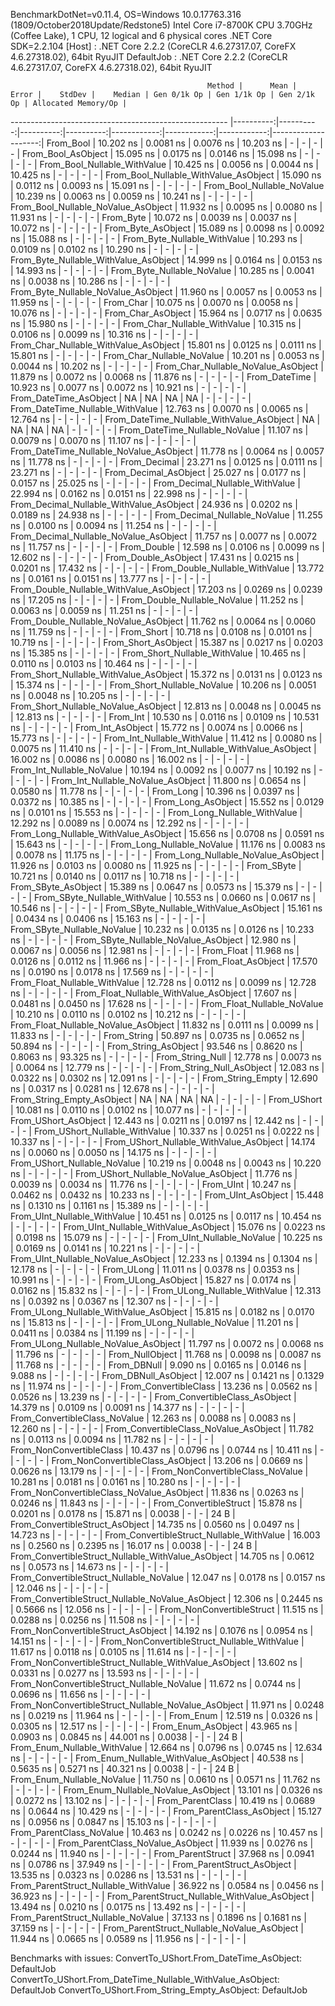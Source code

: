 
BenchmarkDotNet=v0.11.4, OS=Windows 10.0.17763.316 (1809/October2018Update/Redstone5)
Intel Core i7-8700K CPU 3.70GHz (Coffee Lake), 1 CPU, 12 logical and 6 physical cores
.NET Core SDK=2.2.104
  [Host]     : .NET Core 2.2.2 (CoreCLR 4.6.27317.07, CoreFX 4.6.27318.02), 64bit RyuJIT
  DefaultJob : .NET Core 2.2.2 (CoreCLR 4.6.27317.07, CoreFX 4.6.27318.02), 64bit RyuJIT


                                                Method |      Mean |     Error |    StdDev |    Median | Gen 0/1k Op | Gen 1/1k Op | Gen 2/1k Op | Allocated Memory/Op |
------------------------------------------------------ |----------:|----------:|----------:|----------:|------------:|------------:|------------:|--------------------:|
                                             From_Bool | 10.202 ns | 0.0081 ns | 0.0076 ns | 10.203 ns |           - |           - |           - |                   - |
                                    From_Bool_AsObject | 15.095 ns | 0.0175 ns | 0.0146 ns | 15.098 ns |           - |           - |           - |                   - |
                          From_Bool_Nullable_WithValue | 10.425 ns | 0.0056 ns | 0.0044 ns | 10.425 ns |           - |           - |           - |                   - |
                 From_Bool_Nullable_WithValue_AsObject | 15.090 ns | 0.0112 ns | 0.0093 ns | 15.091 ns |           - |           - |           - |                   - |
                            From_Bool_Nullable_NoValue | 10.239 ns | 0.0063 ns | 0.0059 ns | 10.241 ns |           - |           - |           - |                   - |
                   From_Bool_Nullable_NoValue_AsObject | 11.932 ns | 0.0095 ns | 0.0080 ns | 11.931 ns |           - |           - |           - |                   - |
                                             From_Byte | 10.072 ns | 0.0039 ns | 0.0037 ns | 10.072 ns |           - |           - |           - |                   - |
                                    From_Byte_AsObject | 15.089 ns | 0.0098 ns | 0.0092 ns | 15.088 ns |           - |           - |           - |                   - |
                          From_Byte_Nullable_WithValue | 10.293 ns | 0.0109 ns | 0.0102 ns | 10.290 ns |           - |           - |           - |                   - |
                 From_Byte_Nullable_WithValue_AsObject | 14.999 ns | 0.0164 ns | 0.0153 ns | 14.993 ns |           - |           - |           - |                   - |
                            From_Byte_Nullable_NoValue | 10.285 ns | 0.0041 ns | 0.0038 ns | 10.286 ns |           - |           - |           - |                   - |
                   From_Byte_Nullable_NoValue_AsObject | 11.960 ns | 0.0057 ns | 0.0053 ns | 11.959 ns |           - |           - |           - |                   - |
                                             From_Char | 10.075 ns | 0.0070 ns | 0.0058 ns | 10.076 ns |           - |           - |           - |                   - |
                                    From_Char_AsObject | 15.964 ns | 0.0717 ns | 0.0635 ns | 15.980 ns |           - |           - |           - |                   - |
                          From_Char_Nullable_WithValue | 10.315 ns | 0.0106 ns | 0.0099 ns | 10.316 ns |           - |           - |           - |                   - |
                 From_Char_Nullable_WithValue_AsObject | 15.801 ns | 0.0125 ns | 0.0111 ns | 15.801 ns |           - |           - |           - |                   - |
                            From_Char_Nullable_NoValue | 10.201 ns | 0.0053 ns | 0.0044 ns | 10.202 ns |           - |           - |           - |                   - |
                   From_Char_Nullable_NoValue_AsObject | 11.879 ns | 0.0072 ns | 0.0068 ns | 11.876 ns |           - |           - |           - |                   - |
                                         From_DateTime | 10.923 ns | 0.0077 ns | 0.0072 ns | 10.921 ns |           - |           - |           - |                   - |
                                From_DateTime_AsObject |        NA |        NA |        NA |        NA |           - |           - |           - |                   - |
                      From_DateTime_Nullable_WithValue | 12.763 ns | 0.0070 ns | 0.0065 ns | 12.764 ns |           - |           - |           - |                   - |
             From_DateTime_Nullable_WithValue_AsObject |        NA |        NA |        NA |        NA |           - |           - |           - |                   - |
                        From_DateTime_Nullable_NoValue | 11.107 ns | 0.0079 ns | 0.0070 ns | 11.107 ns |           - |           - |           - |                   - |
               From_DateTime_Nullable_NoValue_AsObject | 11.778 ns | 0.0064 ns | 0.0057 ns | 11.778 ns |           - |           - |           - |                   - |
                                          From_Decimal | 23.271 ns | 0.0125 ns | 0.0111 ns | 23.271 ns |           - |           - |           - |                   - |
                                 From_Decimal_AsObject | 25.027 ns | 0.0177 ns | 0.0157 ns | 25.025 ns |           - |           - |           - |                   - |
                       From_Decimal_Nullable_WithValue | 22.994 ns | 0.0162 ns | 0.0151 ns | 22.998 ns |           - |           - |           - |                   - |
              From_Decimal_Nullable_WithValue_AsObject | 24.936 ns | 0.0202 ns | 0.0189 ns | 24.938 ns |           - |           - |           - |                   - |
                         From_Decimal_Nullable_NoValue | 11.255 ns | 0.0100 ns | 0.0094 ns | 11.254 ns |           - |           - |           - |                   - |
                From_Decimal_Nullable_NoValue_AsObject | 11.757 ns | 0.0077 ns | 0.0072 ns | 11.757 ns |           - |           - |           - |                   - |
                                           From_Double | 12.598 ns | 0.0106 ns | 0.0099 ns | 12.602 ns |           - |           - |           - |                   - |
                                  From_Double_AsObject | 17.431 ns | 0.0215 ns | 0.0201 ns | 17.432 ns |           - |           - |           - |                   - |
                        From_Double_Nullable_WithValue | 13.772 ns | 0.0161 ns | 0.0151 ns | 13.777 ns |           - |           - |           - |                   - |
               From_Double_Nullable_WithValue_AsObject | 17.203 ns | 0.0269 ns | 0.0239 ns | 17.205 ns |           - |           - |           - |                   - |
                          From_Double_Nullable_NoValue | 11.252 ns | 0.0063 ns | 0.0059 ns | 11.251 ns |           - |           - |           - |                   - |
                 From_Double_Nullable_NoValue_AsObject | 11.762 ns | 0.0064 ns | 0.0060 ns | 11.759 ns |           - |           - |           - |                   - |
                                            From_Short | 10.718 ns | 0.0108 ns | 0.0101 ns | 10.719 ns |           - |           - |           - |                   - |
                                   From_Short_AsObject | 15.387 ns | 0.0217 ns | 0.0203 ns | 15.385 ns |           - |           - |           - |                   - |
                         From_Short_Nullable_WithValue | 10.465 ns | 0.0110 ns | 0.0103 ns | 10.464 ns |           - |           - |           - |                   - |
                From_Short_Nullable_WithValue_AsObject | 15.372 ns | 0.0131 ns | 0.0123 ns | 15.374 ns |           - |           - |           - |                   - |
                           From_Short_Nullable_NoValue | 10.206 ns | 0.0051 ns | 0.0048 ns | 10.205 ns |           - |           - |           - |                   - |
                  From_Short_Nullable_NoValue_AsObject | 12.813 ns | 0.0048 ns | 0.0045 ns | 12.813 ns |           - |           - |           - |                   - |
                                              From_Int | 10.530 ns | 0.0116 ns | 0.0109 ns | 10.531 ns |           - |           - |           - |                   - |
                                     From_Int_AsObject | 15.772 ns | 0.0074 ns | 0.0066 ns | 15.773 ns |           - |           - |           - |                   - |
                           From_Int_Nullable_WithValue | 11.412 ns | 0.0080 ns | 0.0075 ns | 11.410 ns |           - |           - |           - |                   - |
                  From_Int_Nullable_WithValue_AsObject | 16.002 ns | 0.0086 ns | 0.0080 ns | 16.002 ns |           - |           - |           - |                   - |
                             From_Int_Nullable_NoValue | 10.194 ns | 0.0092 ns | 0.0077 ns | 10.192 ns |           - |           - |           - |                   - |
                    From_Int_Nullable_NoValue_AsObject | 11.800 ns | 0.0654 ns | 0.0580 ns | 11.778 ns |           - |           - |           - |                   - |
                                             From_Long | 10.396 ns | 0.0397 ns | 0.0372 ns | 10.385 ns |           - |           - |           - |                   - |
                                    From_Long_AsObject | 15.552 ns | 0.0129 ns | 0.0101 ns | 15.553 ns |           - |           - |           - |                   - |
                          From_Long_Nullable_WithValue | 12.292 ns | 0.0089 ns | 0.0074 ns | 12.292 ns |           - |           - |           - |                   - |
                 From_Long_Nullable_WithValue_AsObject | 15.656 ns | 0.0708 ns | 0.0591 ns | 15.643 ns |           - |           - |           - |                   - |
                            From_Long_Nullable_NoValue | 11.176 ns | 0.0083 ns | 0.0078 ns | 11.175 ns |           - |           - |           - |                   - |
                   From_Long_Nullable_NoValue_AsObject | 11.926 ns | 0.0103 ns | 0.0080 ns | 11.925 ns |           - |           - |           - |                   - |
                                            From_SByte | 10.721 ns | 0.0140 ns | 0.0117 ns | 10.718 ns |           - |           - |           - |                   - |
                                   From_SByte_AsObject | 15.389 ns | 0.0647 ns | 0.0573 ns | 15.379 ns |           - |           - |           - |                   - |
                         From_SByte_Nullable_WithValue | 10.553 ns | 0.0660 ns | 0.0617 ns | 10.546 ns |           - |           - |           - |                   - |
                From_SByte_Nullable_WithValue_AsObject | 15.161 ns | 0.0434 ns | 0.0406 ns | 15.163 ns |           - |           - |           - |                   - |
                           From_SByte_Nullable_NoValue | 10.232 ns | 0.0135 ns | 0.0126 ns | 10.233 ns |           - |           - |           - |                   - |
                  From_SByte_Nullable_NoValue_AsObject | 12.980 ns | 0.0067 ns | 0.0056 ns | 12.981 ns |           - |           - |           - |                   - |
                                            From_Float | 11.968 ns | 0.0126 ns | 0.0112 ns | 11.966 ns |           - |           - |           - |                   - |
                                   From_Float_AsObject | 17.570 ns | 0.0190 ns | 0.0178 ns | 17.569 ns |           - |           - |           - |                   - |
                         From_Float_Nullable_WithValue | 12.728 ns | 0.0112 ns | 0.0099 ns | 12.728 ns |           - |           - |           - |                   - |
                From_Float_Nullable_WithValue_AsObject | 17.607 ns | 0.0481 ns | 0.0450 ns | 17.628 ns |           - |           - |           - |                   - |
                           From_Float_Nullable_NoValue | 10.210 ns | 0.0110 ns | 0.0102 ns | 10.212 ns |           - |           - |           - |                   - |
                  From_Float_Nullable_NoValue_AsObject | 11.832 ns | 0.0111 ns | 0.0099 ns | 11.833 ns |           - |           - |           - |                   - |
                                           From_String | 50.897 ns | 0.0735 ns | 0.0652 ns | 50.894 ns |           - |           - |           - |                   - |
                                  From_String_AsObject | 93.546 ns | 0.8620 ns | 0.8063 ns | 93.325 ns |           - |           - |           - |                   - |
                                      From_String_Null | 12.778 ns | 0.0073 ns | 0.0064 ns | 12.779 ns |           - |           - |           - |                   - |
                             From_String_Null_AsObject | 12.083 ns | 0.0322 ns | 0.0302 ns | 12.091 ns |           - |           - |           - |                   - |
                                     From_String_Empty | 12.690 ns | 0.0317 ns | 0.0281 ns | 12.678 ns |           - |           - |           - |                   - |
                            From_String_Empty_AsObject |        NA |        NA |        NA |        NA |           - |           - |           - |                   - |
                                           From_UShort | 10.081 ns | 0.0110 ns | 0.0102 ns | 10.077 ns |           - |           - |           - |                   - |
                                  From_UShort_AsObject | 12.443 ns | 0.0211 ns | 0.0197 ns | 12.442 ns |           - |           - |           - |                   - |
                        From_UShort_Nullable_WithValue | 10.337 ns | 0.0251 ns | 0.0222 ns | 10.337 ns |           - |           - |           - |                   - |
               From_UShort_Nullable_WithValue_AsObject | 14.174 ns | 0.0060 ns | 0.0050 ns | 14.175 ns |           - |           - |           - |                   - |
                          From_UShort_Nullable_NoValue | 10.219 ns | 0.0048 ns | 0.0043 ns | 10.220 ns |           - |           - |           - |                   - |
                 From_UShort_Nullable_NoValue_AsObject | 11.776 ns | 0.0039 ns | 0.0034 ns | 11.776 ns |           - |           - |           - |                   - |
                                             From_UInt | 10.247 ns | 0.0462 ns | 0.0432 ns | 10.233 ns |           - |           - |           - |                   - |
                                    From_UInt_AsObject | 15.448 ns | 0.1310 ns | 0.1161 ns | 15.389 ns |           - |           - |           - |                   - |
                          From_UInt_Nullable_WithValue | 10.451 ns | 0.0125 ns | 0.0117 ns | 10.454 ns |           - |           - |           - |                   - |
                 From_UInt_Nullable_WithValue_AsObject | 15.076 ns | 0.0223 ns | 0.0198 ns | 15.079 ns |           - |           - |           - |                   - |
                            From_UInt_Nullable_NoValue | 10.225 ns | 0.0169 ns | 0.0141 ns | 10.221 ns |           - |           - |           - |                   - |
                   From_UInt_Nullable_NoValue_AsObject | 12.233 ns | 0.1394 ns | 0.1304 ns | 12.178 ns |           - |           - |           - |                   - |
                                            From_ULong | 11.011 ns | 0.0378 ns | 0.0353 ns | 10.991 ns |           - |           - |           - |                   - |
                                   From_ULong_AsObject | 15.827 ns | 0.0174 ns | 0.0162 ns | 15.832 ns |           - |           - |           - |                   - |
                         From_ULong_Nullable_WithValue | 12.313 ns | 0.0392 ns | 0.0367 ns | 12.307 ns |           - |           - |           - |                   - |
                From_ULong_Nullable_WithValue_AsObject | 15.815 ns | 0.0182 ns | 0.0170 ns | 15.813 ns |           - |           - |           - |                   - |
                           From_ULong_Nullable_NoValue | 11.201 ns | 0.0411 ns | 0.0384 ns | 11.199 ns |           - |           - |           - |                   - |
                  From_ULong_Nullable_NoValue_AsObject | 11.797 ns | 0.0072 ns | 0.0068 ns | 11.796 ns |           - |           - |           - |                   - |
                                       From_NullObject | 11.768 ns | 0.0098 ns | 0.0087 ns | 11.768 ns |           - |           - |           - |                   - |
                                           From_DBNull |  9.090 ns | 0.0165 ns | 0.0146 ns |  9.088 ns |           - |           - |           - |                   - |
                                  From_DBNull_AsObject | 12.007 ns | 0.1421 ns | 0.1329 ns | 11.974 ns |           - |           - |           - |                   - |
                                 From_ConvertibleClass | 13.236 ns | 0.0562 ns | 0.0526 ns | 13.239 ns |           - |           - |           - |                   - |
                        From_ConvertibleClass_AsObject | 14.379 ns | 0.0109 ns | 0.0091 ns | 14.377 ns |           - |           - |           - |                   - |
                         From_ConvertibleClass_NoValue | 12.263 ns | 0.0088 ns | 0.0083 ns | 12.260 ns |           - |           - |           - |                   - |
                From_ConvertibleClass_NoValue_AsObject | 11.782 ns | 0.0113 ns | 0.0094 ns | 11.782 ns |           - |           - |           - |                   - |
                              From_NonConvertibleClass | 10.437 ns | 0.0796 ns | 0.0744 ns | 10.411 ns |           - |           - |           - |                   - |
                     From_NonConvertibleClass_AsObject | 13.206 ns | 0.0669 ns | 0.0626 ns | 13.179 ns |           - |           - |           - |                   - |
                      From_NonConvertibleClass_NoValue | 10.281 ns | 0.0181 ns | 0.0161 ns | 10.280 ns |           - |           - |           - |                   - |
             From_NonConvertibleClass_NoValue_AsObject | 11.836 ns | 0.0263 ns | 0.0246 ns | 11.843 ns |           - |           - |           - |                   - |
                                From_ConvertibleStruct | 15.878 ns | 0.0201 ns | 0.0178 ns | 15.871 ns |      0.0038 |           - |           - |                24 B |
                       From_ConvertibleStruct_AsObject | 14.735 ns | 0.0560 ns | 0.0497 ns | 14.723 ns |           - |           - |           - |                   - |
             From_ConvertibleStruct_Nullable_WithValue | 16.003 ns | 0.2560 ns | 0.2395 ns | 16.017 ns |      0.0038 |           - |           - |                24 B |
    From_ConvertibleStruct_Nullable_WithValue_AsObject | 14.705 ns | 0.0612 ns | 0.0573 ns | 14.673 ns |           - |           - |           - |                   - |
               From_ConvertibleStruct_Nullable_NoValue | 12.047 ns | 0.0178 ns | 0.0157 ns | 12.046 ns |           - |           - |           - |                   - |
      From_ConvertibleStruct_Nullable_NoValue_AsObject | 12.306 ns | 0.2445 ns | 0.5666 ns | 12.056 ns |           - |           - |           - |                   - |
                             From_NonConvertibleStruct | 11.515 ns | 0.0288 ns | 0.0256 ns | 11.508 ns |           - |           - |           - |                   - |
                    From_NonConvertibleStruct_AsObject | 14.192 ns | 0.1076 ns | 0.0954 ns | 14.151 ns |           - |           - |           - |                   - |
          From_NonConvertibleStruct_Nullable_WithValue | 11.617 ns | 0.0118 ns | 0.0105 ns | 11.614 ns |           - |           - |           - |                   - |
 From_NonConvertibleStruct_Nullable_WithValue_AsObject | 13.602 ns | 0.0331 ns | 0.0277 ns | 13.593 ns |           - |           - |           - |                   - |
            From_NonConvertibleStruct_Nullable_NoValue | 11.672 ns | 0.0744 ns | 0.0696 ns | 11.656 ns |           - |           - |           - |                   - |
   From_NonConvertibleStruct_Nullable_NoValue_AsObject | 11.971 ns | 0.0248 ns | 0.0219 ns | 11.964 ns |           - |           - |           - |                   - |
                                             From_Enum | 12.519 ns | 0.0326 ns | 0.0305 ns | 12.517 ns |           - |           - |           - |                   - |
                                    From_Enum_AsObject | 43.965 ns | 0.0903 ns | 0.0845 ns | 44.001 ns |      0.0038 |           - |           - |                24 B |
                          From_Enum_Nullable_WithValue | 12.664 ns | 0.0796 ns | 0.0745 ns | 12.634 ns |           - |           - |           - |                   - |
                 From_Enum_Nullable_WithValue_AsObject | 40.538 ns | 0.5635 ns | 0.5271 ns | 40.321 ns |      0.0038 |           - |           - |                24 B |
                            From_Enum_Nullable_NoValue | 11.750 ns | 0.0610 ns | 0.0571 ns | 11.762 ns |           - |           - |           - |                   - |
                   From_Enum_Nullable_NoValue_AsObject | 13.101 ns | 0.0326 ns | 0.0272 ns | 13.102 ns |           - |           - |           - |                   - |
                                      From_ParentClass | 10.419 ns | 0.0689 ns | 0.0644 ns | 10.429 ns |           - |           - |           - |                   - |
                             From_ParentClass_AsObject | 15.127 ns | 0.0956 ns | 0.0847 ns | 15.103 ns |           - |           - |           - |                   - |
                              From_ParentClass_NoValue | 10.463 ns | 0.0242 ns | 0.0226 ns | 10.457 ns |           - |           - |           - |                   - |
                     From_ParentClass_NoValue_AsObject | 11.939 ns | 0.0276 ns | 0.0244 ns | 11.940 ns |           - |           - |           - |                   - |
                                     From_ParentStruct | 37.968 ns | 0.0941 ns | 0.0786 ns | 37.949 ns |           - |           - |           - |                   - |
                            From_ParentStruct_AsObject | 13.535 ns | 0.0323 ns | 0.0286 ns | 13.531 ns |           - |           - |           - |                   - |
                  From_ParentStruct_Nullable_WithValue | 36.922 ns | 0.0584 ns | 0.0456 ns | 36.923 ns |           - |           - |           - |                   - |
         From_ParentStruct_Nullable_WithValue_AsObject | 13.494 ns | 0.0210 ns | 0.0175 ns | 13.492 ns |           - |           - |           - |                   - |
                    From_ParentStruct_Nullable_NoValue | 37.133 ns | 0.1896 ns | 0.1681 ns | 37.159 ns |           - |           - |           - |                   - |
           From_ParentStruct_Nullable_NoValue_AsObject | 11.944 ns | 0.0665 ns | 0.0589 ns | 11.956 ns |           - |           - |           - |                   - |

Benchmarks with issues:
  ConvertTo_UShort.From_DateTime_AsObject: DefaultJob
  ConvertTo_UShort.From_DateTime_Nullable_WithValue_AsObject: DefaultJob
  ConvertTo_UShort.From_String_Empty_AsObject: DefaultJob
